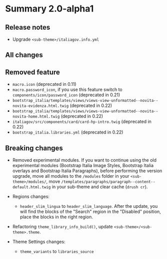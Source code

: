 # Summary 2.0-alpha1
## Release notes
- Upgrade `<sub-theme>/italiagov.info.yml`

## All changes

## Removed feature
- `macro.icon` (deprecated in 0.11)
- `macro.password_icon`, if you use this feature switch to `components/icon/password_icon` (deprecated in 0.21)
- `bootstrap_italia/templates/views/views-view-unformatted--novita--novita-evidenza.html.twig` (deprecated in 0.22)
- `bootstrap_italia/templates/views/views-view-unformatted--novita--novita-home.html.twig` (deprecated in 0.22)
- `italiagov/src/components/card/card-hp-intro.twig` (deprecated in 0.22)
- `bootstrap_italia.libraries.yml` (deprecated in 0.22)

## Breaking changes
- Removed experimental modules.
If you want to continue using the old experimental modules (Bootstrap Italia Image Styles,
Bootstrap Italia overlays and Bootstrap Italia Paragraphs), before performing
the version upgrade, move all modules to the `/modules` folder
in your `<sub-theme>/modules/`,
move `/templates/paragraphs/paragraph--content--default.html.twig` in your sub-theme and
clear cache (`drush cr`).

- Regions changes:
  - `header_slim_lingua` to `header_slim_language`. After the update,
    you will find the blocks of the "Search" region in the "Disabled" position,
    place the blocks in the right region.

- Refactoring `theme_library_info_build()`, update `<sub-theme>/<sub-theme>.theme`.

- Theme Settings changes:
  - `theme_variants` to `libraries_source`
